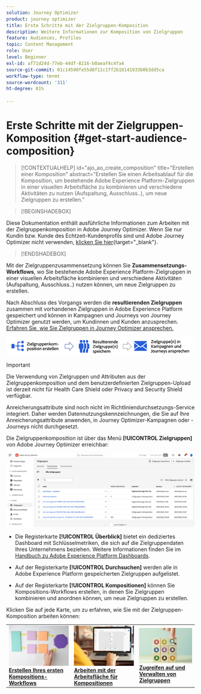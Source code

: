 ```yaml
---
solution: Journey Optimizer
product: journey optimizer
title: Erste Schritte mit der Zielgruppen-Komposition
description: Weitere Informationen zur Komposition von Zielgruppen
feature: Audiences, Profiles
topic: Content Management
role: User
level: Beginner
exl-id: af71d24d-77eb-44df-8216-b0aeaf4c4fa4
source-git-commit: 01c14590fe55d8f11c1ff2b18141933b0b3dd5ca
workflow-type: tm+mt
source-wordcount: '311'
ht-degree: 81%

---
```


# Erste Schritte mit der Zielgruppen-Komposition {#get-start-audience-composition}

>[!CONTEXTUALHELP]
>id="ajo_ao_create_composition"
>title="Erstellen einer Komposition"
>abstract="Erstellen Sie einen Arbeitsablauf für die Komposition, um bestehende Adobe Experience Platform-Zielgruppen in einer visuellen Arbeitsfläche zu kombinieren und verschiedene Aktivitäten zu nutzen (Aufspaltung, Ausschluss..), um neue Zielgruppen zu erstellen."

>[!BEGINSHADEBOX]

Diese Dokumentation enthält ausführliche Informationen zum Arbeiten mit der Zielgruppenkomposition in Adobe Journey Optimizer. Wenn Sie nur Kundin bzw. Kunde des Echtzeit-Kundenprofils sind und Adobe Journey Optimizer nicht verwenden, [klicken Sie hier](https://experienceleague.adobe.com/docs/experience-platform/segmentation/ui/audience-composition.html?lang=de){target="_blank"}.

>[!ENDSHADEBOX]

Mit der Zielgruppenzusammensetzung können Sie **Zusammensetzungs-Workflows**, wo Sie bestehende Adobe Experience Platform-Zielgruppen in einer visuellen Arbeitsfläche kombinieren und verschiedene Aktivitäten (Aufspaltung, Ausschluss..) nutzen können, um neue Zielgruppen zu erstellen.

Nach Abschluss des Vorgangs werden die **resultierenden Zielgruppen** zusammen mit vorhandenen Zielgruppen in Adobe Experience Platform gespeichert und können in Kampagnen und Journeys von Journey Optimizer genutzt werden, um Kundinnen und Kunden anzusprechen. [Erfahren Sie, wie Sie Zielgruppen in Journey Optimizer ansprechen.](../audience/about-audiences.md#segments-in-journey-optimizer)

![](assets/audiences-process.png)

>[!IMPORTANT]
>
>Die Verwendung von Zielgruppen und Attributen aus der Zielgruppenkomposition und dem benutzerdefinierten Zielgruppen-Upload ist derzeit nicht für Health Care Shield oder Privacy and Security Shield verfügbar.
>
>Anreicherungsattribute sind noch nicht im Richtliniendurchsetzungs-Service integriert. Daher werden Datennutzungskennzeichnungen, die Sie auf Ihre Anreicherungsattribute anwenden, in Journey Optimizer-Kampagnen oder -Journeys nicht durchgesetzt.

Die Zielgruppenkomposition ist über das Menü **[!UICONTROL Zielgruppen]** von Adobe Journey Optimizer erreichbar:

![](assets/audiences-browse.png)

* Die Registerkarte **[!UICONTROL Überblick]** bietet ein dediziertes Dashboard mit Schlüsselmetriken, die sich auf die Zielgruppendaten Ihres Unternehmens beziehen. Weitere Informationen finden Sie im [Handbuch zu Adobe Experience Platform Dashboards](https://experienceleague.adobe.com/docs/experience-platform/dashboards/guides/segments.html?lang=de).

* Auf der Registerkarte **[!UICONTROL Durchsuchen]** werden alle in Adobe Experience Platform gespeicherten Zielgruppen aufgelistet.

* Auf der Registerkarte **[!UICONTROL Kompositionen]** können Sie Kompositions-Workflows erstellen, in denen Sie Zielgruppen kombinieren und anordnen können, um neue Zielgruppen zu erstellen.

Klicken Sie auf jede Karte, um zu erfahren, wie Sie mit der Zielgruppen-Komposition arbeiten können:

<table style="table-layout:fixed"><tr style="border: 0;">
<td><a href="create-compositions.md"><img alt="Erstellen von Kompositions-Workflows" src="../assets/do-not-localize/ao-workflows.jpg"></a>
<div><a href="create-compositions.md"><strong>Erstellen Ihres ersten Kompositions-Workflows</strong></a></div></td>
<td><a href="composition-canvas.md"><img alt="Arbeiten mit der Arbeitsfläche für Kompositionen" src="../assets/do-not-localize/ao-canvas.jpg"></a>
<div><a href="composition-canvas.md"><strong>Arbeiten mit der Arbeitsfläche für Kompositionen</strong></a></div></td>
<td><a href="access-audiences.md"><img alt="Zugreifen auf und Verwalten von Zielgruppen" src="../assets/do-not-localize/ao-audiences.jpeg"></a>
<div><a href="access-audiences.md"><strong>Zugreifen auf und Verwalten von Zielgruppen</strong></a></div></td>
</tr></table>
